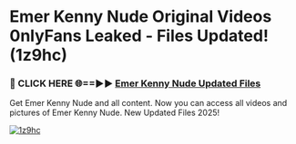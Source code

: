 # Emer Kenny Nude Original Videos 0nlyFans Leaked - Files Updated! (1z9hc)

<h3>🔴 CLICK HERE 🌐==►► <a href="https://tinyurl.com/yc6ubb5a" rel="nofollow">Emer Kenny Nude Updated Files</a></h3>

Get Emer Kenny Nude and all content. Now you can access all videos and pictures of Emer Kenny Nude. New Updated Files 2025!

[![1z9hc](https://i.imgur.com/7eu0CRL.gif)](https://tinyurl.com/yc6ubb5a)
